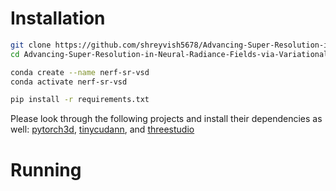 # Installation

```bash
git clone https://github.com/shreyvish5678/Advancing-Super-Resolution-in-Neural-Radiance-Fields-via-Variational-Diffusion-Strategies
cd Advancing-Super-Resolution-in-Neural-Radiance-Fields-via-Variational-Diffusion-Strategies

conda create --name nerf-sr-vsd
conda activate nerf-sr-vsd

pip install -r requirements.txt
```
Please look through the following projects and install their dependencies as well: [pytorch3d](https://github.com/facebookresearch/pytorch3d), [tinycudann](https://github.com/NVlabs/tiny-cuda-nn), and [threestudio](https://github.com/threestudio-project/threestudio)

# Running
